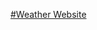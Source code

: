 [#Weather Website](https://weather-six-sable-83.vercel.app/](https://weather-two-khaki.vercel.app/))

